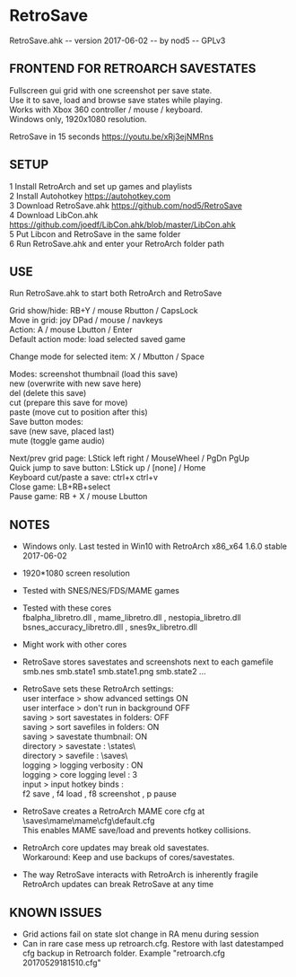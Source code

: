 # RetroSave

RetroSave.ahk -- version 2017-06-02 -- by nod5 -- GPLv3

## FRONTEND FOR RETROARCH SAVESTATES
Fullscreen gui grid with one screenshot per save state.  
Use it to save, load and browse save states while playing.  
Works with Xbox 360 controller / mouse / keyboard.  
Windows only, 1920x1080 resolution.  

RetroSave in 15 seconds  https://youtu.be/xRj3ejNMRns

## SETUP
1 Install RetroArch and set up games and playlists  
2 Install Autohotkey  https://autohotkey.com  
3 Download RetroSave.ahk  https://github.com/nod5/RetroSave  
4 Download LibCon.ahk  https://github.com/joedf/LibCon.ahk/blob/master/LibCon.ahk  
5 Put Libcon and RetroSave in the same folder  
6 Run RetroSave.ahk and enter your RetroArch folder path  

## USE
Run RetroSave.ahk to start both RetroArch and RetroSave  

Grid show/hide: RB+Y / mouse Rbutton / CapsLock  
Move in grid: joy DPad / mouse / navkeys  
Action: A / mouse Lbutton / Enter  
Default action mode: load selected saved game  

Change mode for selected item: X / Mbutton / Space  

Modes:   screenshot thumbnail (load this save)  
         new (overwrite with new save here)  
         del (delete this save)  
         cut (prepare this save for move)  
         paste (move cut to position after this)  
Save button modes:  
         save (new save, placed last)  
         mute (toggle game audio)  

Next/prev grid page: LStick left right / MouseWheel / PgDn PgUp  
Quick jump to save button: LStick up / [none] / Home  
Keyboard cut/paste a save: ctrl+x ctrl+v  
Close game: LB+RB+select  
Pause game: RB + X / mouse Lbutton  

## NOTES
- Windows only. Last tested in Win10 with RetroArch x86_x64 1.6.0 stable 2017-06-02
- 1920*1080 screen resolution  
- Tested with SNES/NES/FDS/MAME games  
- Tested with these cores  
 fbalpha_libretro.dll , mame_libretro.dll , nestopia_libretro.dll  
 bsnes_accuracy_libretro.dll , snes9x_libretro.dll  
- Might work with other cores  

- RetroSave stores savestates and screenshots next to each gamefile  
  smb.nes  smb.state1  smb.state1.png  smb.state2  ...  

- RetroSave sets these RetroArch settings:  
  user interface > show advanced settings ON  
  user interface > don't run in background OFF  
  saving > sort savestates in folders: OFF  
  saving > sort savefiles in folders: ON  
  saving > savestate thumbnail: ON  
  directory > savestate : \states\  
  directory > savefile : \saves\  
  logging > logging verbosity : ON  
  logging > core logging level : 3  
  input > input hotkey binds :  
   f2 save , f4 load , f8 screenshot , p pause  

- RetroSave creates a RetroArch MAME core cfg at  
  \saves\mame\mame\cfg\default.cfg  
  This enables MAME save/load and prevents hotkey collisions.

- RetroArch core updates may break old savestates.  
  Workaround: Keep and use backups of cores/savestates.

- The way RetroSave interacts with RetroArch is inherently fragile  
  RetroArch updates can break RetroSave at any time  

## KNOWN ISSUES  
 - Grid actions fail on state slot change in RA menu during session  
 - Can in rare case mess up retroarch.cfg. Restore with last datestamped  
   cfg backup in Retroarch folder. Example "retroarch.cfg 20170529181510.cfg"  

